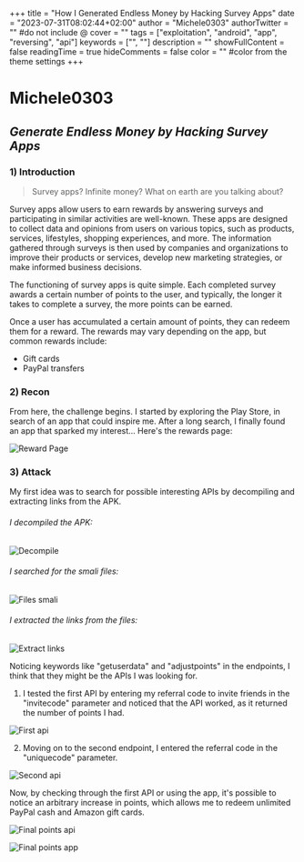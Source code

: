 +++
title = "How I Generated Endless Money by Hacking Survey Apps"
date = "2023-07-31T08:02:44+02:00"
author = "Michele0303"
authorTwitter = "" #do not include @
cover = ""
tags = ["exploitation", "android", "app", "reversing", "api"]
keywords = ["", ""]
description = ""
showFullContent = false
readingTime = true
hideComments = false
color = "" #color from the theme settings
+++

# Michele0303
## _Generate Endless Money by Hacking Survey Apps_

### 1) Introduction
> Survey apps? Infinite money? What on earth are you talking about?

Survey apps allow users to earn rewards by answering surveys and participating in similar activities are well-known. These apps are designed to collect data and opinions from users on various topics, such as products, services, lifestyles, shopping experiences, and more. The information gathered through surveys is then used by companies and organizations to improve their products or services, develop new marketing strategies, or make informed business decisions.

The functioning of survey apps is quite simple. Each completed survey awards a certain number of points to the user, and typically, the longer it takes to complete a survey, the more points can be earned.

Once a user has accumulated a certain amount of points, they can redeem them for a reward. The rewards may vary depending on the app, but common rewards include:

- Gift cards
- PayPal transfers

### 2) Recon

From here, the challenge begins. I started by exploring the Play Store, in search of an app that could inspire me. After a long search, I finally found an app that sparked my interest... Here's the rewards page:

![Reward Page](https://i.imgur.com/yhKv8dh.png)

### 3) Attack

My first idea was to search for possible interesting APIs by decompiling and extracting links from the APK.

###### I decompiled the APK:
![Decompile](https://i.imgur.com/FK9skpx.png)

###### I searched for the smali files:
![Files smali](https://i.imgur.com/qmNgx56.png)

###### I extracted the links from the files:
![Extract links](https://i.imgur.com/Os9IZqV.png)

Noticing keywords like "getuserdata" and "adjustpoints" in the endpoints, I think that they might be the APIs I was looking for.

1. I tested the first API by entering my referral code to invite friends in the "invitecode" parameter and noticed that the API worked, as it returned the number of points I had.

![First api](https://i.imgur.com/9Ko5af1.png)

2. Moving on to the second endpoint, I entered the referral code in the "uniquecode" parameter.

![Second api](https://i.imgur.com/z65Fe8Z.png)

Now, by checking through the first API or using the app, it's possible to notice an arbitrary increase in points, which allows me to redeem unlimited PayPal cash and Amazon gift cards.

![Final points api](https://i.imgur.com/pS2LRIi.png)


![Final points app](https://i.imgur.com/27RnzhQ.png)
